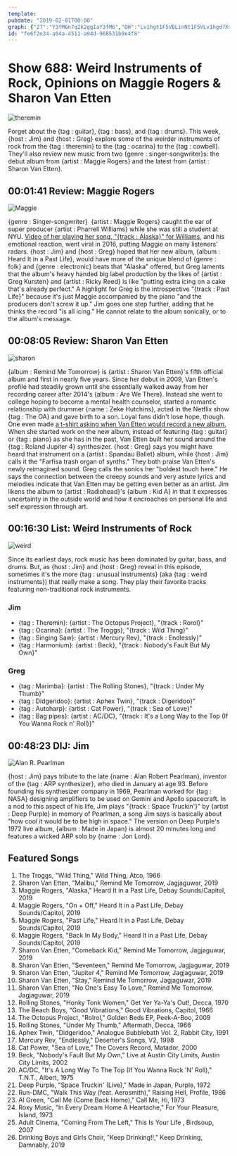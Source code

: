 ```yaml
---
template: 
pubdate: "2019-02-01T00:00"
graph: {"2T":"Y3fM6n7q2k2ggIaY3fM6","DH":"Lv1hgt1F5VBLinNt1F5VLv1hgd7XsRLv1hgq5DmJBLinNLv1hg","RI":"1fJT5gHsgKQ16txjKb1iNS4oPvNgMJgoipuptd2NMhIwyXYBPe3MVeMR43oZBI9xSN3vRQCgf4BKpvx8","28N":"duHS2nDb5uBFhkOduHS2"}
id: "fe6f2e34-a04a-4511-a94d-968531b9e4f8"
---
```






# Show 688: Weird Instruments of Rock, Opinions on Maggie Rogers & Sharon Van Etten

![theremin](https://static.soundopinions.org/images/2019/theremin.jpg)

Forget about the {tag : guitar}, {tag : bass}, and {tag : drums}. This week, {host : Jim} and {host : Greg} explore some of the weirder instruments of rock from the {tag : theremin} to the {tag : ocarina} to the {tag : cowbell}. They'll also review new music from two {genre : singer-songwriter}s: the debut album from {artist : Maggie Rogers} and the latest from {artist : Sharon Van Etten}.



## 00:01:41 Review: Maggie Rogers

![Maggie](https://static.soundopinions.org/assets/688/2T0.jpg)

{genre : Singer-songwriter}  {artist : Maggie Rogers} caught the ear of super producer {artist : Pharrell Williams} while she was still a student at NYU. [Video of her playing her song, "{track : Alaska}" for Williams](https://www.youtube.com/watch?v=FAM1N1APk80), and his emotional reaction, went viral in 2016, putting Maggie on many listeners' radars. {host : Jim} and {host : Greg} hoped that her new album, {album : Heard It in a Past Life}, would have more of the unique blend of {genre : folk} and {genre : electronic} beats that "Alaska" offered, but Greg laments that the album's heavy handed big label production by the likes of {artist : Greg Kursten} and {artist : Ricky Reed} is like "putting extra icing on a cake that's already perfect." A highlight for Greg is the introspective "{track : Past Life}" because it's just Maggie accompanied by the piano "and the producers don't screw it up." Jim goes one step further, adding that he thinks the record "is all icing." He cannot relate to the album sonically, or to the album's message.



## 00:08:05 Review: Sharon Van Etten

![sharon](https://static.soundopinions.org/assets/688/DH0.jpg)

{album : Remind Me Tomorrow} is {artist : Sharon Van Etten}'s fifth official album and first in nearly five years. Since her debut in 2009, Van Etten's profile had steadily grown until she essentially walked away from her recording career after 2014's {album : Are We There}. Instead she went to college hoping to become a mental health counselor, started a romantic relationship with drummer {name : Zeke Hutchins}, acted in the Netflix show {tag : The OA} and gave birth to a son. Loyal fans didn't lose hope, though. One even made [a t-shirt asking when Van Etten would record a new album.](https://www.facebook.com/SharonVanEttenMusic/photos/a.144993022227107/1952838534775871/?type=1&theater) When she started work on the new album, instead of featuring {tag : guitar} or {tag : piano} as she has in the past, Van Etten built her sound around the {tag : Roland Jupiter 4} synthesizer. {host : Greg} says you might have heard that instrument on a {artist : Spandau Ballet} album, while {host : Jim} calls it the "Farfisa trash organ of synths." They both praise Van Etten's newly reimagined sound. Greg calls the sonics her "boldest touch here." He says the connection between the creepy sounds and very astute lyrics and melodies indicate that Van Etten may be getting even better as an artist. Jim likens the album to {artist : Radiohead}'s {album : Kid A} in that it expresses uncertainty in the outside world and how it encroaches on personal life and self expression through art.



## 00:16:30 List: Weird Instruments of Rock

![weird](https://static.soundopinions.org/assets/688/RI0.jpg)

Since its earliest days, rock music has been dominated by guitar, bass, and drums. But, as {host : Jim} and {host : Greg} reveal in this episode, sometimes it's the more {tag : unusual instruments} (aka {tag : weird instruments}) that really make a song. They play their favorite tracks featuring non-traditional rock instruments.


### Jim

- {tag : Theremin}: {artist : The Octopus Project}, "{track : Rorol}"
- {tag : Ocarina}: {artist : The Troggs}, "{track : Wild Thing}"
- {tag : Singing Saw}: {artist : Mercury Rev}, "{track : Endlessly}"
- {tag : Harmonium}: {artist : Beck}, "{track : Nobody's Fault But My Own}"


### Greg

- {tag : Marimba}: {artist : The Rolling Stones}, "{track : Under My Thumb}"
- {tag : Didgeridoo}: {artist : Aphex Twin}, "{track : Digeridoo}"
- {tag : Autoharp}: {artist : Cat Power}, "{track : Sea of Love}"
- {tag : Bag pipes}: {artist : AC/DC}, "{track : It's a Long Way to the Top (If You Wanna Rock n' Roll)}"



## 00:48:23 DIJ: Jim

![Alan R. Pearlman](https://static.soundopinions.org/assets/688/28N0.jpg)

{host : Jim} pays tribute to the late {name : Alan Robert Pearlman}, inventor of the {tag : ARP synthesizer}, who died in January at age 93. Before founding his synthesizer company in 1969, Pearlman worked for {tag : NASA} designing amplifiers to be used on Gemini and Apollo spacecraft. In a nod to this aspect of his life, Jim plays "{track : Space Truckin'}" by {artist : Deep Purple} in memory of Pearlman, a song Jim says is basically about "how cool it would be to be high in space." The version on Deep Purple's 1972 live album, {album : Made in Japan} is almost 20 minutes long and features a wicked ARP solo by {name : Jon Lord}.



## Featured Songs

1. The Troggs, "Wild Thing," Wild Thing, Atco, 1966
2. Sharon Van Etten, "Malibu," Remind Me Tomorrow, Jagjaguwar, 2019
3. Maggie Rogers, "Alaska," Heard It in a Past Life, Debay Sounds/Capitol, 2019
4. Maggie Rogers, "On + Off," Heard It in a Past Life, Debay Sounds/Capitol, 2019
5. Maggie Rogers, "Past Life," Heard It in a Past Life, Debay Sounds/Capitol, 2019
6. Maggie Rogers, "Back In My Body," Heard It in a Past Life, Debay Sounds/Capitol, 2019
7. Sharon Van Etten, "Comeback Kid," Remind Me Tomorrow, Jagjaguwar, 2019
8. Sharon Van Etten, "Seventeen," Remind Me Tomorrow, Jagjaguwar, 2019
9. Sharon Van Etten, "Jupiter 4," Remind Me Tomorrow, Jagjaguwar, 2019
10. Sharon Van Etten, "Stay," Remind Me Tomorrow, Jagjaguwar, 2019
11. Sharon Van Etten, "No One's Easy To Love," Remind Me Tomorrow, Jagjaguwar, 2019
12. Rolling Stones, "Honky Tonk Women," Get Yer Ya-Ya's Out!, Decca, 1970
13. The Beach Boys, "Good Vibrations," Good Vibrations, Capitol, 1966
14. The Octopus Project, "Rolrol," Golden Beds EP, Peek-A-Boo, 2009
15. Rolling Stones, "Under My Thumb," Aftermath, Decca, 1966
16. Aphex Twin, "Didgeridoo," Analogue Bubblebath Vol. 2, Rabbit City, 1991
17. Mercury Rev, "Endlessly," Deserter's Songs, V2, 1998
18. Cat Power, "Sea of Love," The Covers Record, Matador, 2000
19. Beck, "Nobody's Fault But My Own," Live at Austin City Limits, Austin City Limits, 2002
20. AC/DC, "It's A Long Way To The Top (If You Wanna Rock 'N' Roll)," T.N.T., Albert, 1975
21. Deep Purple, "Space Truckin' (Live)," Made in Japan, Purple, 1972
22. Run-DMC, "Walk This Way (feat. Aerosmith)," Raising Hell, Profile, 1986
23. Al Green, "Call Me (Come Back Home)," Call Me, Hi, 1973
24. Roxy Music, "In Every Dream Home A Heartache," For Your Pleasure, Island, 1973
25. Adult Cinema, "Coming From The Left," This Is Your Life , Birdsoup, 2007
26. Drinking Boys and Girls Choir, "Keep Drinking!!," Keep Drinking, Damnably, 2019